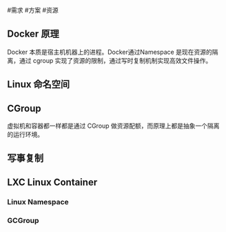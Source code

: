 #需求
#方案
#资源
## Docker 原理
Docker 本质是宿主机机器上的进程。Docker通过Namespace 是现在资源的隔离，通过 cgroup 实现了资源的限制，通过写时复制机制实现高效文件操作。
## Linux 命名空间
## CGroup
虚拟机和容器都一样都是通过 CGroup 做资源配额，而原理上都是抽象一个隔离的运行环境。
## 写事复制
## LXC Linux Container
### Linux Namespace
### GCGroup

